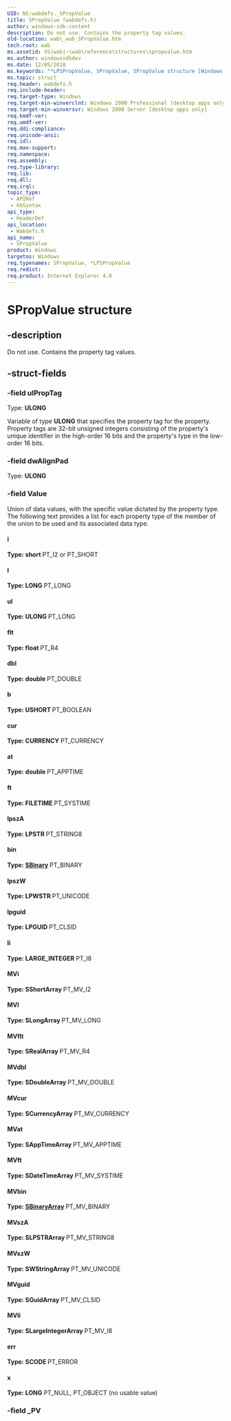 ```yaml
---
UID: NS:wabdefs._SPropValue
title: SPropValue (wabdefs.h)
author: windows-sdk-content
description: Do not use. Contains the property tag values.
old-location: wab\_wab_SPropValue.htm
tech.root: wab
ms.assetid: VS|wab|~\wab\reference\structures\spropvalue.htm
ms.author: windowssdkdev
ms.date: 12/05/2018
ms.keywords: "*LPSPropValue, SPropValue, SPropValue structure [Windows Address Book], _wab_SPropValue, wab._wab_SPropValue, wabdefs/SPropValue"
ms.topic: struct
req.header: wabdefs.h
req.include-header: 
req.target-type: Windows
req.target-min-winverclnt: Windows 2000 Professional [desktop apps only]
req.target-min-winversvr: Windows 2000 Server [desktop apps only]
req.kmdf-ver: 
req.umdf-ver: 
req.ddi-compliance: 
req.unicode-ansi: 
req.idl: 
req.max-support: 
req.namespace: 
req.assembly: 
req.type-library: 
req.lib: 
req.dll: 
req.irql: 
topic_type:
 - APIRef
 - kbSyntax
api_type:
 - HeaderDef
api_location:
 - Wabdefs.h
api_name:
 - SPropValue
product: Windows
targetos: Windows
req.typenames: SPropValue, *LPSPropValue
req.redist: 
req.product: Internet Explorer 4.0
---
```


# SPropValue structure


## -description


Do not use. Contains the property tag values.


## -struct-fields




### -field ulPropTag

Type: <b>ULONG</b>

Variable of type <b>ULONG</b> that specifies the property tag for the property. Property tags are 32-bit unsigned integers consisting of the property's unique identifier in the high-order 16 bits and the property's type in the low-order 16 bits.


### -field dwAlignPad

Type: <b>ULONG</b>


### -field Value

Union of data values, with the specific value dictated by the property type. The following text provides a list for each property type of the member of the union to be used and its associated data type.



#### i

<b>Type: <b>short</b>
</b>
PT_I2 or PT_SHORT



#### l

<b>Type: <b>LONG</b>
</b>
PT_LONG



#### ul

<b>Type: <b>ULONG</b>
</b>
PT_LONG



#### flt

<b>Type: <b>float</b>
</b>
PT_R4



#### dbl

<b>Type: <b>double</b>
</b>
PT_DOUBLE



#### b

<b>Type: <b>USHORT</b>
</b>
PT_BOOLEAN



#### cur

<b>Type: <b>CURRENCY</b>
</b>
PT_CURRENCY



#### at

<b>Type: <b>double</b>
</b>
PT_APPTIME



#### ft

<b>Type: <b>FILETIME</b>
</b>
PT_SYSTIME



#### lpszA

<b>Type: <b>LPSTR</b>
</b>
PT_STRING8



#### bin

<b>Type: <b><a href="https://msdn.microsoft.com/library/ms528837(v=EXCHG.10).aspx">SBinary</a></b>
</b>
PT_BINARY



#### lpszW

<b>Type: <b>LPWSTR</b>
</b>
PT_UNICODE



#### lpguid

<b>Type: <b>LPGUID</b>
</b>
PT_CLSID



#### li

<b>Type: <b>LARGE_INTEGER</b>
</b>
PT_I8



#### MVi

<b>Type: <b>SShortArray</b>
</b>
PT_MV_I2



#### MVl

<b>Type: <b>SLongArray</b>
</b>
PT_MV_LONG



#### MVflt

<b>Type: <b>SRealArray</b>
</b>
PT_MV_R4



#### MVdbl

<b>Type: <b>SDoubleArray</b>
</b>
PT_MV_DOUBLE



#### MVcur

<b>Type: <b>SCurrencyArray</b>
</b>
PT_MV_CURRENCY



#### MVat

<b>Type: <b>SAppTimeArray</b>
</b>
PT_MV_APPTIME



#### MVft

<b>Type: <b>SDateTimeArray</b>
</b>
PT_MV_SYSTIME



#### MVbin

<b>Type: <b><a href="https://msdn.microsoft.com/library/ms527367(v=EXCHG.10).aspx">SBinaryArray</a></b>
</b>
PT_MV_BINARY



#### MVszA

<b>Type: <b>SLPSTRArray</b>
</b>
PT_MV_STRING8



#### MVszW

<b>Type: <b>SWStringArray</b>
</b>
PT_MV_UNICODE



#### MVguid

<b>Type: <b>SGuidArray</b>
</b>
PT_MV_CLSID



#### MVli

<b>Type: <b>SLargeIntegerArray</b>
</b>
PT_MV_I8



#### err

<b>Type: <b>SCODE</b>
</b>
PT_ERROR



#### x

<b>Type: <b>LONG</b>
</b>
PT_NULL, PT_OBJECT (no usable value)


### -field _PV

 



